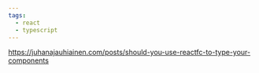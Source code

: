 ```yaml
---
tags:
  - react
  - typescript
---
```

https://juhanajauhiainen.com/posts/should-you-use-reactfc-to-type-your-components